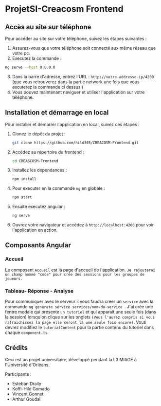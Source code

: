 # ProjetSI-Creacosm Frontend


## Accès au site sur téléphone

Pour accéder au site sur votre téléphone, suivez les étapes suivantes :

1. Assurez-vous que votre téléphone soit connecté aux même réseau que votre pc.
2. Executez la commande : 
```bash
ng serve --host 0.0.0.0
```
3. Dans la barre d'adresse, entrez l'URL : ``http://votre-addresse-ip/4200`` (que vous retrouverez dans la partie network une fois que vous excuterez la commande ci dessus )
4. Vous pouvez maintenant naviguer et utiliser l'application sur votre téléphone.

## Installation et démarrage en local

Pour installer et démarrer l'application en local, suivez ces étapes :

1. Clonez le dépôt du projet :
    ```bash
    git clone https://github.com/hild365/CREACOSM-Frontend.git
    ```
2. Accédez au répertoire du frontend :
    ```bash
    cd CREASCOSM-Frontend
    ```
3. Installez les dépendances :
    ```bash
    npm install
    ```
4. Pour executer en la commande `ng` en globale :
   ```bash
   npm start
   ```
5. Ensuite executez angular :
   ```bash
   ng serve
   ```
6. Ouvrez votre navigateur et accédez à `http://localhost:4200` pour voir l'application en action.

## Composants Angular

### Accueil

Le composant `Accueil` est la page d'accueil de l'application. `Je rajouterai un champ nommé "code" pour crée des sessions pour les groupes de joueurs.`

### Tableau- Réponse - Analyse

Pour communiquer avec le serveur il vous faudra creer un `service` avec la commande ```ng generate service services/nom-du-service ```.
J'ai crée une fentre modale qui présente `un tutoriel` et qui apparait une seule fois (dans la session) lorsqu'on clique sur les onglets `(Vous l'aurez compris si vous rafraichissez la page elle seront là une seule fois encore)`. Vous devrez modifiez le `tutorialContent` pour la partie contenu du tutoriel 
dans chaque `component.ts`.


## Crédits

Ceci est un projet universitaire, développé pendant la L3 MIAGE à l'Université d'Orléans.

Participants :

- Esteban Draily
- Koffi-Hild Gomado
- Vincent Gonnet
- Arthur Goudal
